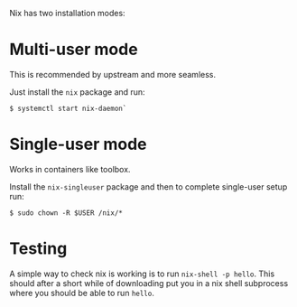 Nix has two installation modes:

# Multi-user mode

This is recommended by upstream and more seamless.

Just install the `nix` package
and run:
```
$ systemctl start nix-daemon`
```

# Single-user mode

Works in containers like toolbox.

Install the `nix-singleuser` package
and then to complete single-user setup
run:
```
$ sudo chown -R $USER /nix/*
```

# Testing

A simple way to check nix is working is to run `nix-shell -p hello`.
This should after a short while of downloading
put you in a nix shell subprocess where you should be able to run `hello`.
